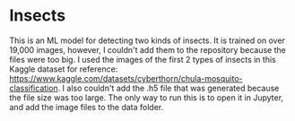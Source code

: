 # Insects
This is an ML model for detecting two kinds of insects. It is trained on over 19,000 images, however, I couldn't add them to the repository because the files were too big. I used the images of the first 2 types of insects in this Kaggle dataset for reference: https://www.kaggle.com/datasets/cyberthorn/chula-mosquito-classification. I also couldn't add the .h5 file that was generated because the file size was too large. The only way to run this is to open it in Jupyter, and add the image files to the data folder. 
